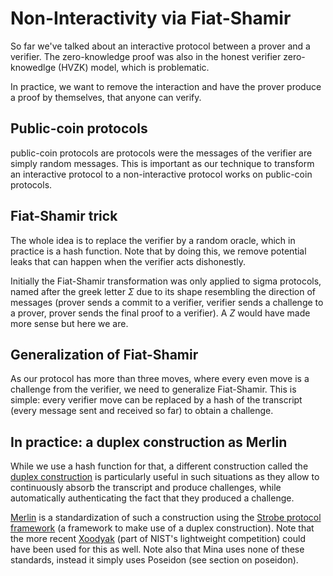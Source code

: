 # Non-Interactivity via Fiat-Shamir

So far we've talked about an interactive protocol between a prover and a verifier.
The zero-knowledge proof was also in the honest verifier zero-knowedlge (HVZK) model, which is problematic.

In practice, we want to remove the interaction and have the prover produce a proof by themselves, that anyone can verify.

## Public-coin protocols

public-coin protocols are protocols were the messages of the verifier are simply random messages.
This is important as our technique to transform an interactive protocol to a non-interactive protocol works on public-coin protocols.

## Fiat-Shamir trick

The whole idea is to replace the verifier by a random oracle, which in practice is a hash function.
Note that by doing this, we remove potential leaks that can happen when the verifier acts dishonestly.

Initially the Fiat-Shamir transformation was only applied to sigma protocols, named after the greek letter $\Sigma$ due to its shape resembling the direction of messages (prover sends a commit to a verifier, verifier sends a challenge to a prover, prover sends the final proof to a verifier).
A $Z$ would have made more sense but here we are.

## Generalization of Fiat-Shamir

As our protocol has more than three moves, where every even move is a challenge from the verifier, we need to generalize Fiat-Shamir.
This is simple: every verifier move can be replaced by a hash of the transcript (every message sent and received so far) to obtain a challenge.

## In practice: a duplex construction as Merlin

While we use a hash function for that, a different construction called the [duplex construction](https://keccak.team/sponge_duplex.html) is particularly useful in such situations as they allow to continuously absorb the transcript and produce challenges, while automatically authenticating the fact that they produced a challenge.

[Merlin](https://merlin.cool/) is a standardization of such a construction using the [Strobe protocol framework](https://strobe.sourceforge.io/) (a framework to make use of a duplex construction).
Note that the more recent [Xoodyak](https://keccak.team/xoodyak.html) (part of NIST's lightweight competition) could have been used for this as well.
Note also that Mina uses none of these standards, instead it simply uses Poseidon (see section on poseidon).
